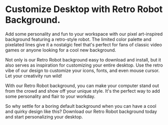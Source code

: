 <!--font:Poppins-->

# Customize Desktop with Retro Robot Background.

Add some personality and fun to your workspace with our pixel art-inspired background featuring a retro-style robot. The limited color palette and pixelated lines give it a nostalgic feel that's perfect for fans of classic video games or anyone looking for a cool new background.

Not only is our Retro Robot background easy to download and install, but it also serves as inspiration for customizing your entire desktop. Use the retro vibe of our design to customize your icons, fonts, and even mouse cursor. Let your creativity run wild!

With our Retro Robot background, you can make your computer stand out from the crowd and show off your unique style. It's the perfect way to add some personality and flair to your workday.

So why settle for a boring default background when you can have a cool and quirky design like this? Download our Retro Robot background today and start personalizing your desktop.

<!--

Write me markdown content of website with wallpaper:

"A pixel art-inspired wallpaper featuring a retro-style robot, with a limited color palette and pixelated lines."

The header of the page should not be copy of the text but rather a real content of the website which is using this wallpaper.


---


# Retro Robot Wallpaper

Make your desktop screen stand out with our pixel art-inspired wallpaper featuring a retro-style robot. The limited color palette and pixelated lines give it a nostalgic feel that is sure to bring back memories of classic video games.

Whether you're a fan of retro gaming or just looking for a unique wallpaper, this design is perfect for adding a touch of personality to your computer. Download it today and enjoy the fun and playful vibe it brings to your workspace.

So why settle for a boring default wallpaper when you can have a cool and quirky design like this? Give your desktop a makeover with our Retro Robot Wallpaper and let your creativity shine!


---


Heading should not include word "wallpaper". The website should not be about the wallpaper itself, wallpaper is just a related background, rewrite whole content.


---


# Add Some Pixel Art Flair to Your Desktop with a Retro Robot Background

Looking for a fun and unique way to personalize your desktop? Look no further than our pixel art-inspired background featuring a retro-style robot! With its limited color palette and pixelated lines, this design is sure to add a touch of nostalgia and personality to your workspace.

Whether you're a fan of classic video games or just looking for a cool new background, our Retro Robot design is the perfect choice. It's easy to download and install, so you can have it up and running in no time.

But why stop at just a cool background? Use our Retro Robot design as inspiration to add some pixel art flair to your entire desktop. Customize your icons, fonts, and even mouse cursor to match the retro vibe of our design. The possibilities are endless!

So what are you waiting for? Give your desktop a makeover with our Retro Robot background and let your creativity shine. It's the perfect way to add some personality and fun to your workday.


---


Heading is too long, rewrite whole content.


---


# Retro Robot Background for a Fun and Personalized Desktop

Looking to add some personality to your desktop? Our pixel art-inspired background featuring a retro-style robot is the perfect choice! With its limited color palette and pixelated lines, this design adds a touch of nostalgia and fun to your workspace.

Not only is our Retro Robot background easy to download and install, but it also serves as inspiration for customizing your entire desktop. Use the retro vibe of our design to customize your icons, fonts, and even mouse cursor. The possibilities are endless!

Whether you're a fan of classic video games or just looking for a cool new background, our Retro Robot design is sure to impress. It's a fun and unique way to personalize your computer and make it stand out from the crowd.

So why settle for a boring default background when you can have a cool and quirky design like this? Give your desktop a makeover with our Retro Robot background and let your creativity shine. It's the perfect way to add some fun and personality to your workday.


---


Heading is too long, rewrite whole content.


---


# Personalize Your Desktop with a Retro Robot Background

Add some personality and fun to your workspace with our pixel art-inspired background featuring a retro-style robot. The limited color palette and pixelated lines give it a nostalgic feel that's perfect for fans of classic video games or anyone looking for a cool new background.

Not only is our Retro Robot background easy to download and install, but it also serves as inspiration for customizing your entire desktop. Use the retro vibe of our design to customize your icons, fonts, and even mouse cursor. Let your creativity run wild!

With our Retro Robot background, you can make your computer stand out from the crowd and show off your unique style. It's the perfect way to add some personality and flair to your workday.

So why settle for a boring default background when you can have a cool and quirky design like this? Download our Retro Robot background today and start personalizing your desktop.


---


Write me a Google font which is best fitting for the website.

Pick from the list:
- Dancing Script
- Alegreya
- Lobster
- Futura
- Exo 2
- Open Sans
- Roboto
- Lato
- Inter
- Montserrat
- Great Vibes
- IBM Plex Sans
- Raleway
- Poppins
- Barlow Condensed
- Orbitron
- Playfair Display


Write just the font name nothing else.


---


Write me a Google font which is best fitting for the website.

Pick from the list:
- Dancing Script
- Alegreya
- Lobster
- Futura
- Exo 2
- Open Sans
- Roboto
- Lato
- Inter
- Montserrat
- Great Vibes
- IBM Plex Sans
- Raleway
- Poppins
- Barlow Condensed
- Orbitron
- Playfair Display


Write just the font name nothing else.


---


Poppins

-->
